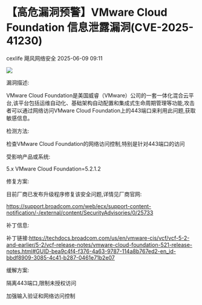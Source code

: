 #  【高危漏洞预警】VMware Cloud Foundation 信息泄露漏洞(CVE-2025-41230)  
cexlife  飓风网络安全   2025-06-09 09:11  
  
![](https://mmbiz.qpic.cn/mmbiz_png/ibhQpAia4xu01ankDV6LgibE61cyJpOWOSYbaYB24f6pgDgUIAfCqCwgw8O8W0AfJgsmp2ySwLu4MADbGBsJUQS8w/640?wx_fmt=png&from=appmsg "")  
  
漏洞描述:  
  
VMware Cloud Foundation是美国威睿（VMware）公司的一套一体化混合云平台,该平台包括运维自动化、基础架构自动配置和集成式生命周期管理等功能,攻击者可以通过网络访问VMԝаrе Clоud Fоundаtiоn上的443端口来利用此问题,获取敏感信息。  
  
检测方法:  
  
检查VMware Cloud Foundation的网络访问控制,特别是针对443端口的访问   
  
受影响产品或系统:  
  
5.x VMware Cloud Foundation=5.2.1.2  
  
修复方案:  
  
目前厂商已发布升级程序修复该安全问题,详情见厂商官网:  
  
https://support.broadcom.com/web/ecx/support-content-notification/-/external/content/SecurityAdvisories/0/25733  
  
补丁信息:  
  
补丁链接:https://techdocs.broadcom.com/us/en/vmware-cis/vcf/vcf-5-2-and-earlier/5-2/vcf-release-notes/vmware-cloud-foundation-521-release-notes.html#GUID-bea9c4f4-f376-4a63-9787-114a8b767ed2-en_id-bbdf8909-3085-4c41-b287-0461e71b2e07  
  
缓解方案:  
  
隔离443端口,限制未授权访问   
  
加强输入验证和网络访问控制  
  
  
